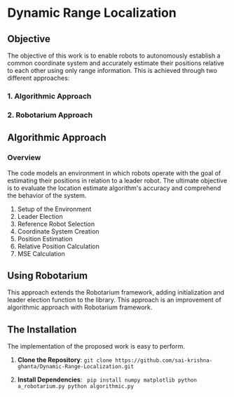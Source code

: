 # Dynamic Range Localization


## Objective
The objective of this work is to enable robots to autonomously establish a common coordinate system and accurately estimate their positions relative to each other using only range information. This is achieved through two different approaches:

### 1. **Algorithmic Approach**
### 2. **Robotarium Approach**

## Algorithmic Approach

### Overview
The code models an environment in which robots operate with the goal of estimating their positions in relation to a leader robot. The ultimate objective is to evaluate the location estimate algorithm's accuracy and comprehend the behavior of the system.

 1. Setup of the Environment
 2. Leader Election
 3. Reference Robot Selection
 4. Coordinate System Creation
 5. Position Estimation
 6. Relative Position Calculation
 7. MSE Calculation

## Using Robotarium
This approach extends the Robotarium framework, adding initialization and leader election function to the library. This approach is an improvement of algorithmic approach with Robotarium framework. 

## The Installation
The implementation of the proposed work is easy to perform. 

1. **Clone the Repository**:
```git clone https://github.com/sai-krishna-ghanta/Dynamic-Range-Localization.git```

2. **Install Dependencies**:
``` pip install numpy matplotlib python a_robotarium.py python algorithmic.py```


